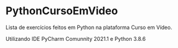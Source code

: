 # PythonCursoEmVideo

Lista de exercícios feitos em Python na plataforma Curso em Vídeo.

Utilizando IDE PyCharm Comunnity 2021.1 e Python 3.8.6
